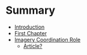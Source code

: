 # Summary

* [Introduction](README.md)
* [First Chapter](chapter1.md)
* [Imagery Coordination Role](imagery_coordination_role.md)
   * [Article?](article.md)

